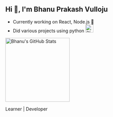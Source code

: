 ## Hi 👋, I'm Bhanu Prakash Vulloju 

- Currently working on React, Node.js :rocket:
- Did various projects using python <img src="https://raw.githubusercontent.com/Tarikul-Islam-Anik/Animated-Fluent-Emojis/master/Emojis/Symbols/Chequered%20Flag.png" alt="Chequered Flag" width="25" height="25" />

<!-- <h2>my second heading ... </h2> -->
  <img height="200" alt="Bhanu's GitHub Stats" src="https://github-readme-stats.vercel.app/api?username=bhanuvulloju" data-canonical-src="https://github-readme-stats.vercel.app/api?username=bhanuvulloju&amp;show_icons=true&amp;theme=radical" style="max-width: 100%;">


<p>Learner | Developer</p>

